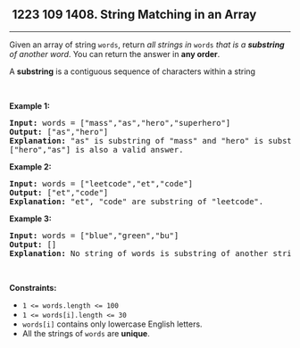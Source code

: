 <h2> 1223 109
1408. String Matching in an Array</h2><hr><div><p>Given an array of string <code>words</code>, return <em>all strings in </em><code>words</code><em> that is a <strong>substring</strong> of another word</em>. You can return the answer in <strong>any order</strong>.</p>

<p>A <strong>substring</strong> is a contiguous sequence of characters within a string</p>

<p>&nbsp;</p>
<p><strong class="example">Example 1:</strong></p>

<pre><strong>Input:</strong> words = ["mass","as","hero","superhero"]
<strong>Output:</strong> ["as","hero"]
<strong>Explanation:</strong> "as" is substring of "mass" and "hero" is substring of "superhero".
["hero","as"] is also a valid answer.
</pre>

<p><strong class="example">Example 2:</strong></p>

<pre><strong>Input:</strong> words = ["leetcode","et","code"]
<strong>Output:</strong> ["et","code"]
<strong>Explanation:</strong> "et", "code" are substring of "leetcode".
</pre>

<p><strong class="example">Example 3:</strong></p>

<pre><strong>Input:</strong> words = ["blue","green","bu"]
<strong>Output:</strong> []
<strong>Explanation:</strong> No string of words is substring of another string.
</pre>

<p>&nbsp;</p>
<p><strong>Constraints:</strong></p>

<ul>
	<li><code>1 &lt;= words.length &lt;= 100</code></li>
	<li><code>1 &lt;= words[i].length &lt;= 30</code></li>
	<li><code>words[i]</code> contains only lowercase English letters.</li>
	<li>All the strings of <code>words</code> are <strong>unique</strong>.</li>
</ul>
</div>
